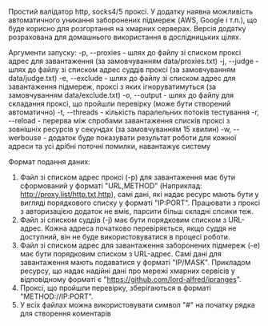 Простий валідатор http, socks4/5 проксі. У додатку наявна можливість автоматичного уникання заборонених підмереж (AWS, Google і т.п.), що буде корисно для розгортання на хмарних серверах.
Версія додатку розрахована для домашнього використання в дослідницьких цілях.

Аргументи запуску:
-p, --proxies - шлях до файлу зі списком проксі адрес для завантаження (за замовчуванням data/proxies.txt)
-j, --judge - шлях до файлу зі списком адрес суддів проксі (за замовчуванням data/judge.txt)
-e, --exclude - шлях до файлу зі списком адрес для завантаження підмереж, проксі з яких ігноруватимуться (за замовчуванням data/exclude.txt)
-o, --output - шлях до файлу для складання проксі, що пройшли перевірку (може бути створений автоматично)
-t, --threads - кількість паралельних потоків тестування
-r, --reload - перерва між спробами завантаження списків проксі з зовнішніх ресурсів у секундах (за замовчуванням 15 хвилин)
-w, --werbouse - додаток буде показувати результат роботи для кожної адреси та усі дрібні поточні помилки, навантажує систему

Формат подання даних:
1. Файл зі списком адрес проксі (-p) для завантаження має бути сформований у форматі "URL,METHOD" (Наприклад: http://proxy.list/http.txt,http), самі дані, які надає ресурс мають бути у вигляді порядкового списку у форматі "IP:PORT". Працювати з проксі з авторизацією додаток не вміє, парсити більш складні спсики теж.
2. Файл зі списком суддів (-j) має бути порядковим списком з URL-адрес. Кожна адреса початково перевіряється, якщо суддя не доступний, він не буде використовуватися в процесі роботи.
3. Файл зі списком адрес для завантаження заборонених підмереж (-e) має бути порядковим списком з URL-адрес. Самі дані для завантаження мають подаватися у форматі "IP/MASK". Прикладом ресурсу, що надає надійні дані про мережі хмарних сервісів у відповідному форматі є "https://github.com/lord-alfred/ipranges".
4. Проксі, що пройшли перевірку, зберігаються в форматі "METHOD://IP:PORT".
5. У всіх файлах можна використовувати символ "#" на початку рядка для створення коментарів
